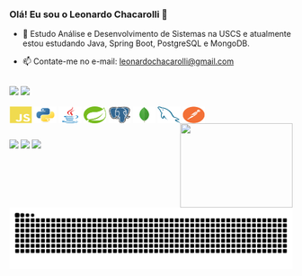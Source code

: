 ### Olá! Eu sou o Leonardo Chacarolli 👋

- 🌱 Estudo Análise e Desenvolvimento de Sistemas na USCS e atualmente estou estudando Java, Spring Boot, PostgreSQL e MongoDB.
- 📫 Contate-me no e-mail: leonardochacarolli@gmail.com
  
  ##

<div>
  <img height="180cm" src="https://github-readme-stats.vercel.app/api?username=Leochacarolli&show_icons=true&theme=dracula&include_all_commits=true&count_private=true"/>
  <img height="180cm" src="https://github-readme-stats.vercel.app/api/top-langs/?username=Leochacarolli&layout=compact&langs_counts16&theme=dracula"/>
</div>

<div style="display: inline_block"><br>
  <img align="center" alt="Javascript" height="30" width="40" src="https://raw.githubusercontent.com/devicons/devicon/master/icons/javascript/javascript-plain.svg">
  <img align="center" alt="Python" height="30" width="40" src="https://raw.githubusercontent.com/devicons/devicon/master/icons/python/python-original.svg">
  <img align="center" alt="Java" height="30" width="40" src="https://raw.githubusercontent.com/devicons/devicon/master/icons/java/java-original.svg">
  <img align="center" alt="Spring" height="30" width="40" src="https://raw.githubusercontent.com/devicons/devicon/master/icons/spring/spring-original.svg">
  <img align="center" alt="PostgreSQL" height="30" width="40" src="https://raw.githubusercontent.com/devicons/devicon/master/icons/postgresql/postgresql-original.svg">
  <img align="center" alt="MongoDB" height="30" width="40" src="https://raw.githubusercontent.com/devicons/devicon/master/icons/mongodb/mongodb-original.svg">
  <img align="center" alt="MySQL" height="30" width="40" src="https://raw.githubusercontent.com/devicons/devicon/master/icons/mysql/mysql-original.svg">
  <img align="center" alt="Postman" height="30" width="40" src="https://raw.githubusercontent.com/devicons/devicon/master/icons/postman/postman-original.svg">
  <img align="right" width="200" height="150" src="https://media1.tenor.com/m/PqJ7yMX9GFoAAAAC/bruce-almighty-comedy.gif">

  ##

<div> 
  <a href="https://instagram.com/Leomourac_" target="_blank"><img src="https://img.shields.io/badge/-Instagram-%23E4405F?style=for-the-badge&logo=instagram&logoColor=white" target="_blank"></a>
  <a href = "mailto:leonardochacarolli@gmail.com"><img src="https://img.shields.io/badge/-Gmail-%23333?style=for-the-badge&logo=gmail&logoColor=white" target="_blank"></a>
  <a href="https://www.linkedin.com/in/leonardochacarolli/" target="_blank"><img src="https://img.shields.io/badge/-LinkedIn-%230077B5?style=for-the-badge&logo=linkedin&logoColor=white" target="_blank"></a> 
</div>

<picture align="center">
  <source media="(prefers-color-scheme: dark)" srcset="https://raw.githubusercontent.com/Leochacarolli/Leochacarolli/output/github-contribution-grid-snake-dark.svg">
  <source media="(prefers-color-scheme: light)" srcset="https://raw.githubusercontent.com/Leochacarolli/Leochacarolli/output/github-contribution-grid-snake-dark.svg">
  <img align="center" alt="github contribution grid snake animation" src="https://raw.githubusercontent.com/Leochacarolli/Leochacarolli/output/github-contribution-grid-snake.svg">
</picture>
